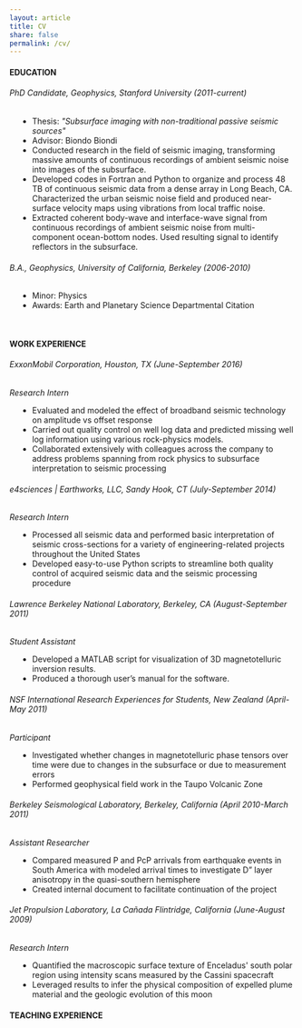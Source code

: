 ```yaml
---
layout: article
title: CV
share: false
permalink: /cv/
---
```


<h4 class="fn">EDUCATION</h4>
<h6>PhD Candidate, Geophysics, Stanford University (2011-current)</h6>
<dd>
<ul style="padding: 0px;">
<li>Thesis: <em>"Subsurface imaging with non-traditional passive seismic sources"</em></li>
<li>Advisor: Biondo Biondi</li>
<li>Conducted research in the field of seismic imaging, transforming massive amounts of continuous recordings of ambient seismic noise into images of the subsurface.</li>
<li>Developed codes in Fortran and Python to organize and process 48 TB of continuous seismic data from a dense array in Long Beach, CA. Characterized the urban seismic noise field and produced near-surface velocity maps using vibrations from local traffic noise.</li>
<li>Extracted coherent body-wave and interface-wave signal from continuous recordings of ambient seismic noise from multi-component ocean-bottom nodes. Used resulting signal to identify reflectors in the subsurface.</li>
</ul>
</dd>
<h6>B.A., Geophysics, University of California, Berkeley (2006-2010)</h6>
<p>
<dd>
<ul style="padding: 0px;">
<li>Minor: Physics</li>
<li>Awards: Earth and Planetary Science Departmental Citation</li>
</ul>
</dd>
<br>
<h4>WORK EXPERIENCE</h4>
<h6>ExxonMobil Corporation, Houston, TX (June-September 2016)</h6>
<em>Research Intern</em>
<dd>
<ul style="padding: 0px;">
<li>Evaluated and modeled the effect of broadband seismic technology on amplitude vs offset response </li>
<li>Carried out quality control on well log data and predicted missing well log information using various rock-physics models. </li>
<li>Collaborated extensively with colleagues across the company to 
address problems spanning from rock physics to subsurface interpretation to 
seismic processing</li>
</ul>
</dd>
<h6>e4sciences | Earthworks, LLC, Sandy Hook, CT (July-September 2014)</h6>
<em>Research Intern</em>
<dd>
<ul style="padding: 0px;">
<li>Processed all seismic data and performed basic interpretation of seismic cross-sections for a variety of engineering-related projects throughout the United States</li>
<li> Developed easy-to-use Python scripts to streamline both quality control of acquired seismic data and the seismic processing procedure</li>
</ul>
</dd>
<h6>Lawrence Berkeley National Laboratory, Berkeley, CA (August-September 2011)</h6>
<em>Student Assistant</em>
<dd>
<ul style="padding: 0px;">
<li>Developed a MATLAB script for visualization of 3D magnetotelluric inversion results.</li>
<li> Produced a thorough user’s manual for the software.</li>
</ul>
</dd>
<h6>NSF International Research Experiences for Students, New Zealand (April-May 2011)</h6>
<em>Participant</em>
<dd>
<ul style="padding: 0px;">
<li>Investigated whether changes in magnetotelluric phase tensors over time were due to changes in the subsurface or due to measurement errors </li>
<li> Performed geophysical field work in the Taupo Volcanic Zone</li>
</ul>
</dd>
<h6>Berkeley Seismological Laboratory, Berkeley, California (April 2010-March 2011)</h6>
<em>Assistant Researcher</em>
<dd>
<ul style="padding: 0px;">
<li> Compared measured P and PcP arrivals from earthquake events in South America with modeled arrival times to investigate D” layer anisotropy in the quasi-southern hemisphere</li>
<li>Created internal document to facilitate continuation of the project</li>
</ul>
</dd>
<h6>Jet Propulsion Laboratory, La Cañada Flintridge, California (June-August 2009)</h6>
<em>Research Intern</em>
<dd>
<ul style="padding: 0px;">
<li>Quantified the macroscopic surface texture of Enceladus' south polar region using intensity scans measured by the Cassini spacecraft</li>
<li>Leveraged results to infer the physical composition of expelled plume material and the geologic evolution of this moon</li>
</ul>
</dd>
<h4>TEACHING EXPERIENCE</h4>
<p>
